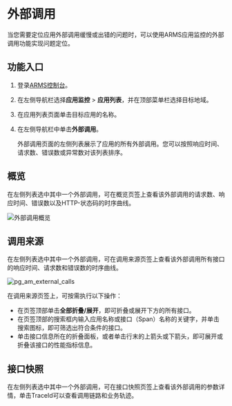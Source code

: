 # 外部调用

当您需要定位应用外部调用缓慢或出错的问题时，可以使用ARMS应用监控的外部调用功能实现问题定位。

## 功能入口

1.  登录[ARMS控制台](https://arms-ap-southeast-1.console.aliyun.com/#/home)。

2.  在左侧导航栏选择**应用监控** \> **应用列表**，并在顶部菜单栏选择目标地域。

3.  在应用列表页面单击目标应用的名称。

4.  在左侧导航栏中单击**外部调用**。

    外部调用页面的左侧列表展示了应用的所有外部调用。您可以按照响应时间、请求数、错误数或异常数对该列表排序。


## 概览

在左侧列表选中其中一个外部调用，可在概览页签上查看该外部调用的请求数、响应时间、错误数以及HTTP-状态码的时序曲线。

![外部调用概览](https://static-aliyun-doc.oss-accelerate.aliyuncs.com/assets/img/zh-CN/5452636061/p185227.png)

## 调用来源

在左侧列表选中其中一个外部调用，可在调用来源页签上查看该外部调用所有接口的响应时间、请求数和错误数的时序曲线。

![pg_am_external_calls](https://static-aliyun-doc.oss-accelerate.aliyuncs.com/assets/img/zh-CN/5452636061/p82848.png)

在调用来源页签上，可按需执行以下操作：

-   在页签顶部单击**全部折叠/展开**，即可折叠或展开下方的所有接口。
-   在页签顶部的搜索框内输入应用名称或接口（Span）名称的关键字，并单击搜索图标，即可筛选出符合条件的接口。
-   单击接口信息所在的折叠面板，或者单击行末的上箭头或下箭头，即可展开或折叠该接口的性能指标信息。

## 接口快照

在左侧列表选中其中一个外部调用，可在接口快照页签上查看该外部调用的参数详情，单击TraceId可以查看调用链路和业务轨迹。

